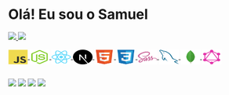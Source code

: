 <h1>Olá! Eu sou o Samuel</h1>
 
 <div>
  <a href="https://github.com/samuelcs131">
  <img height="150em" src="https://github-readme-stats.vercel.app/api?username=samuelcs131&show_icons=true&theme=tokyonight&include_all_commits=true&count_private=true&locale=pt-br"/>
  <img height="150em" src="https://github-readme-stats.vercel.app/api/top-langs/?username=samuelcs131&layout=compact&langs_count=7&theme=tokyonight&locale=pt-br"/>
</div>
 
 
  

 
<div style="display: inline_block"><br>
  <img align="center" alt="Js" height="30" width="40" src="https://raw.githubusercontent.com/devicons/devicon/master/icons/javascript/javascript-original.svg">
 <img align="center" alt="nodeJs" height="30" width="40" src="https://raw.githubusercontent.com/devicons/devicon/master/icons/nodejs/nodejs-plain.svg">
  <img align="center" alt="reactjs" height="30" width="40" src="https://raw.githubusercontent.com/devicons/devicon/master/icons/react/react-original.svg">
 <img align="center" alt="next" height="30" width="40" src="https://raw.githubusercontent.com/devicons/devicon/master/icons/nextjs/nextjs-original.svg">
  <img align="center" alt="HTML" height="30" width="40" src="https://raw.githubusercontent.com/devicons/devicon/master/icons/html5/html5-original.svg">
  <img align="center" alt="CSS" height="30" width="40" src="https://raw.githubusercontent.com/devicons/devicon/master/icons/css3/css3-original.svg">
  <img align="center" alt="Sass" height="30" width="40" src="https://raw.githubusercontent.com/devicons/devicon/master/icons/sass/sass-original.svg">
  <img align="center" alt="mySQL" height="30" width="40" src="https://raw.githubusercontent.com/devicons/devicon/master/icons/mysql/mysql-original.svg">
  <img align="center" alt="mongoDB" height="30" width="40" src="https://raw.githubusercontent.com/devicons/devicon/master/icons/mongodb/mongodb-original.svg">
  <img align="center" alt="graphQL" height="30" width="40" src="https://raw.githubusercontent.com/devicons/devicon/master/icons/graphql/graphql-plain.svg">
 
 
  
</div>
  
  ##
  
<div> 
 <a href="https://www.linkedin.com/in/samuelcs131/" target="_blank"><img src="https://img.shields.io/badge/LinkedIn-0077B5?style=for-the-badge&logo=linkedin&logoColor=white" target="_blank"></a> 
 <a href="https://samuelclaudino.vercel.app" target="_blank"><img src="https://img.shields.io/badge/-Portfolio-orange?style=for-the-badge&logoColor=white" target="_blank"></a>
  <a href = "mailto:samuelcs131@gmail.com"><img src="https://img.shields.io/badge/-Gmail-%23333?style=for-the-badge&logo=gmail&logoColor=white" target="_blank"></a>
 <a href="https://www.instagram.com/samuelcs131/" target="_blank"><img src="https://img.shields.io/badge/-Instagram-%23E4405F?style=for-the-badge&logo=instagram&logoColor=white" target="_blank"></a>
 </div>

